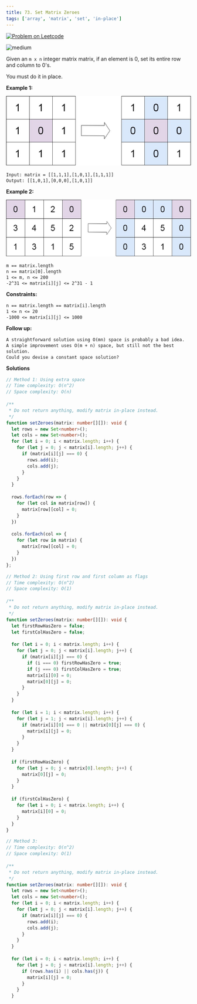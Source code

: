 ```yaml
---
title: 73. Set Matrix Zeroes
tags: ['array', 'matrix', 'set', 'in-place']
---
```


[![Problem on Leetcode](https://img.shields.io/badge/Leetcode-FFA116)](https://leetcode.com/problems/set-matrix-zeroes/)

<!-- ![easy](https://img.shields.io/badge/Difficulty-Easy-5BCEFA.svg)<br /> -->
![medium](https://img.shields.io/badge/Difficulty-Medium-F5A9B8.svg)<br />
<!-- ![hard](https://img.shields.io/badge/Difficulty-Hard-FFFFFF.svg)<br /> -->

Given an `m x n` integer matrix matrix, if an element is 0, set its entire row and column to 0's.

You must do it in place.


**Example 1:**

![alt text](image.png)
```
Input: matrix = [[1,1,1],[1,0,1],[1,1,1]]
Output: [[1,0,1],[0,0,0],[1,0,1]]
```

**Example 2:**

![alt text](image-1.png)
```
m == matrix.length
n == matrix[0].length
1 <= m, n <= 200
-2^31 <= matrix[i][j] <= 2^31 - 1
```

**Constraints:**
```
n == matrix.length == matrix[i].length
1 <= n <= 20
-1000 <= matrix[i][j] <= 1000
```

**Follow up:**

```
A straightforward solution using O(mn) space is probably a bad idea.
A simple improvement uses O(m + n) space, but still not the best solution.
Could you devise a constant space solution?
```

**Solutions**

```ts
// Method 1: Using extra space
// Time complexity: O(n^2)
// Space complexity: O(n)

/**
 * Do not return anything, modify matrix in-place instead.
 */
function setZeroes(matrix: number[][]): void {
  let rows = new Set<number>();
  let cols = new Set<number>();
  for (let i = 0; i < matrix.length; i++) {
    for (let j = 0; j < matrix[i].length; j++) {
      if (matrix[i][j] === 0) {
        rows.add(i);
        cols.add(j);
      }
    }
  }

  rows.forEach(row => {
    for (let col in matrix[row]) {
      matrix[row][col] = 0;
    }
  })

  cols.forEach(col => {
    for (let row in matrix) {
      matrix[row][col] = 0;
    }
  })
};

```

```ts
// Method 2: Using first row and first column as flags
// Time complexity: O(n^2)
// Space complexity: O(1)

/**
 * Do not return anything, modify matrix in-place instead.
 */
function setZeroes(matrix: number[][]): void {
  let firstRowHasZero = false;
  let firstColHasZero = false;

  for (let i = 0; i < matrix.length; i++) {
    for (let j = 0; j < matrix[i].length; j++) {
      if (matrix[i][j] === 0) {
        if (i === 0) firstRowHasZero = true;
        if (j === 0) firstColHasZero = true;
        matrix[i][0] = 0;
        matrix[0][j] = 0;
      }
    }
  }

  for (let i = 1; i < matrix.length; i++) {
    for (let j = 1; j < matrix[i].length; j++) {
      if (matrix[i][0] === 0 || matrix[0][j] === 0) {
        matrix[i][j] = 0;
      }
    }
  }

  if (firstRowHasZero) {
    for (let j = 0; j < matrix[0].length; j++) {
      matrix[0][j] = 0;
    }
  }

  if (firstColHasZero) {
    for (let i = 0; i < matrix.length; i++) {
      matrix[i][0] = 0;
    }
  }
}
```

```ts
// Method 3: 
// Time complexity: O(n^2)
// Space complexity: O(1)

/**
 * Do not return anything, modify matrix in-place instead.
 */
function setZeroes(matrix: number[][]): void {
  let rows = new Set<number>();
  let cols = new Set<number>();
  for (let i = 0; i < matrix.length; i++) {
    for (let j = 0; j < matrix[i].length; j++) {
      if (matrix[i][j] === 0) {
        rows.add(i);
        cols.add(j);
      }
    }
  }

  for (let i = 0; i < matrix.length; i++) {
    for (let j = 0; j < matrix[i].length; j++) {
      if (rows.has(i) || cols.has(j)) {
        matrix[i][j] = 0;
      }
    }
  }
```